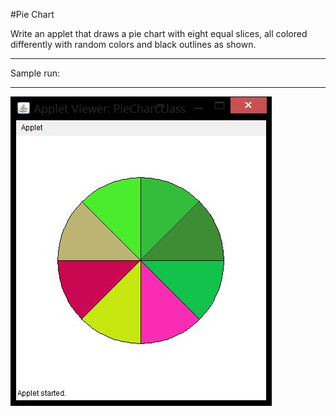 #Pie Chart

Write an applet that draws a pie chart with eight equal slices, all colored differently with random colors and black outlines as shown.

************************************************************************************************************************************************************
Sample run:
************************************************************************************************************************************************************

![alt tag](sample.png)
